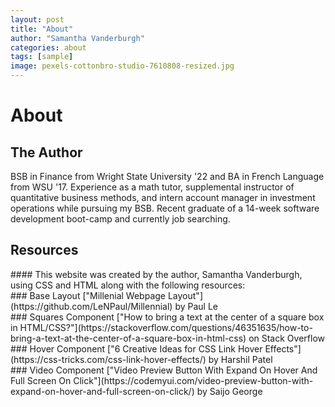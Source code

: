 ```yaml
---
layout: post
title: "About"
author: "Samantha Vanderburgh"
categories: about
tags: [sample]
image: pexels-cottonbro-studio-7610808-resized.jpg
---
```


<h1> About </h1>

<h2> The Author </h2>
BSB in Finance from Wright State University '22 and BA in French Language from WSU '17. Experience as a math tutor, supplemental instructor of quantitative business methods, and intern account manager in investment operations while pursuing my BSB. Recent graduate of a 14-week software development boot-camp and currently job searching.
<br>

<h2> Resources </h2>
#### This website was created by the author, Samantha Vanderburgh, using CSS and HTML along with the following resources: <br>
### Base Layout
["Millenial Webpage Layout"](https://github.com/LeNPaul/Millennial) by Paul Le  <br>
### Squares Component
["How to bring a text at the center of a square box in HTML/CSS?"](https://stackoverflow.com/questions/46351635/how-to-bring-a-text-at-the-center-of-a-square-box-in-html-css) on Stack Overflow  <br>
### Hover Component
["6 Creative Ideas for CSS Link Hover Effects"](https://css-tricks.com/css-link-hover-effects/) by Harshil Patel  <br>
### Video Component
["Video Preview Button With Expand On Hover And Full Screen On Click"](https://codemyui.com/video-preview-button-with-expand-on-hover-and-full-screen-on-click/) by Saijo George  <br>
